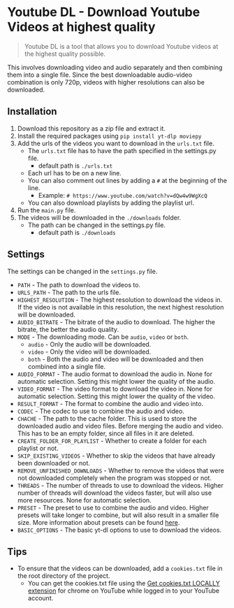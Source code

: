 # Youtube DL - Download Youtube Videos at highest quality
> Youtube DL is a tool that allows you to download Youtube videos at the highest quality possible.

This involves downloading video and audio separately and then combining them into a single file.
Since the best downloadable audio-video combination is only 720p,
videos with higher resolutions can also be downloaded.

## Installation
1. Download this repository as a zip file and extract it.
2. Install the required packages using `pip install yt-dlp moviepy`
3. Add the urls of the videos you want to download in the `urls.txt` file.
    - The `urls.txt` file has to have the path specified in the settings.py file.
      - default path is `./urls.txt`
    - Each url has to be on a new line.
    - You can also comment out lines by adding a `#` at the beginning of the line.
      - Example: `# https://www.youtube.com/watch?v=dQw4w9WgXcQ`
    - You can also download playlists by adding the playlist url.
4. Run the `main.py` file.
5. The videos will be downloaded in the `./downloads` folder.
    - The path can be changed in the settings.py file.
      - default path is `./downloads`

## Settings
The settings can be changed in the `settings.py` file.
- `PATH` - The path to download the videos to.
- `URLS_PATH` - The path to the urls file.
- `HIGHEST_RESOLUTION` - The highest resolution to download the videos in. If the video is not available in this resolution, the next highest resolution will be downloaded.
- `AUDIO_BITRATE` - The bitrate of the audio to download. The higher the bitrate, the better the audio quality.
- `MODE` - The downloading mode. Can be `audio`, `video` or `both`.
  - `audio` - Only the audio will be downloaded.
  - `video` - Only the video will be downloaded.
  - `both` - Both the audio and video will be downloaded and then combined into a single file.
- `AUDIO_FORMAT` - The audio format to download the audio in. None for automatic selection. Setting this might lower the quality of the audio.
- `VIDEO_FORMAT` - The video format to download the video in. None for automatic selection. Setting this might lower the quality of the video.
- `RESULT_FORMAT` - The format to combine the audio and video into.
- `CODEC` - The codec to use to combine the audio and video.
- `CHACHE` - The path to the cache folder. This is used to store the downloaded audio and video files. Before merging the audio and video. This has to be an empty folder, since all files in it are deleted.
- `CREATE_FOLDER_FOR_PLAYLIST` - Whether to create a folder for each playlist or not.
- `SKIP_EXISTING_VIDEOS` - Whether to skip the videos that have already been downloaded or not.
- `REMOVE_UNFINISHED_DOWNLOADS` - Whether to remove the videos that were not downloaded completely when the program was stopped or not.
- `THREADS` - The number of threads to use to download the videos. Higher number of threads will download the videos faster, but will also use more resources. None for automatic selection.
- `PRESET` - The preset to use to combine the audio and video. Higher presets will take longer to combine, but will also result in a smaller file size. More information about presets can be found [here](https://trac.ffmpeg.org/wiki/Encode/H.264#a2.Chooseapresetandtune).
- `BASIC_OPTIONS` - The basic yt-dl options to use to download the videos.

## Tips
- To ensure that the videos can be downloaded, add a `cookies.txt` file in the root directory of the project.
  - You can get the cookies.txt file using the [Get cookies.txt LOCALLY extension](https://chrome.google.com/webstore/detail/get-cookiestxt-locally/cclelndahbckbenkjhflpdbgdldlbecc) for chrome on YouTube while logged in to your YouTube account.